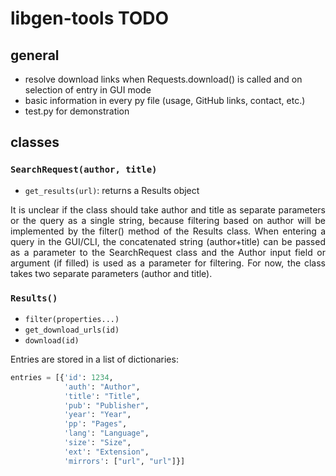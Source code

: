 # libgen-tools TODO

## general

- resolve download links when Requests.download() is called and on selection of entry in GUI mode
- basic information in every py file (usage, GitHub links, contact, etc.)
- test.py for demonstration

## classes

### `SearchRequest(author, title)`

- `get_results(url)`: returns a Results object

<div align="justify">
It is unclear if the class should take author and title as separate parameters or the query as a single string, because filtering based on author will be implemented by the filter() method of the Results class.
When entering a query in the GUI/CLI, the concatenated string (author+title) can be passed as a parameter to the SearchRequest class and the Author input field or argument (if filled) is used as a parameter for filtering.
For now, the class takes two separate parameters (author and title).
</div>

### `Results()`

- `filter(properties...)`
- `get_download_urls(id)`
- `download(id)`

Entries are stored in a list of dictionaries:

```python
entries = [{'id': 1234, 
            'auth': "Author", 
            'title': "Title", 
            'pub': "Publisher", 
            'year': "Year", 
            'pp': "Pages", 
            'lang': "Language", 
            'size': "Size", 
            'ext': "Extension", 
            'mirrors': ["url", "url"]}]
```
